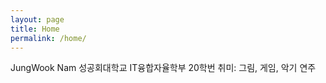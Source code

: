 ```yaml
---
layout: page
title: Home
permalink: /home/
---
```


JungWook Nam
성공회대학교 IT융합자율학부 20학번 
취미: 그림, 게임, 악기 연주 
